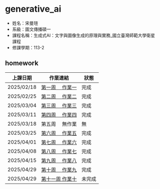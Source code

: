 # generative_ai

- 姓名：宋曼瑄
- 系級：圖文傳播碩一
- 課程名稱：生成式AI：文字與圖像生成的原理與實務_國立臺灣師範大學衛星課程
- 修課學期：113-2

## homework
|上課日期| 作業連結| 狀態|
|--| ---| --|
|2025/02/18| [第一周　 作業一](./0218畫函數圖型.ipynb)| 完成|
|2025/02/25| [第二周　 作業二](./0225第一個神經網路.ipynb)| 完成|
|2025/03/04| [第三周　 作業三](./0304%E4%BD%BF%E7%94%A8Style%20GAN%E7%94%9F%E6%88%90%E5%9C%96%E5%83%8F.ipynb)| 完成|
|2025/03/11| [第四周 　作業四](./0311兩個LLM比較.ipynb)| 完成|
|2025/03/18| 第五周 　無作業| 無|
|2025/03/25| [第六周　 作業五](./0325用OpenAI_API打造辯論家(ENTP)人格.ipynb)| 完成|
|2025/04/01| [第七周　 作業六](./0401用Ollama打造食神對話機器人.ipynb)| 完成|
|2025/04/08| [第八周　 作業七](./0408打造雙北桃園捷運旅遊地圖RAG系統.ipynb)| 完成|
|2025/04/15| [第九周 　作業八](./[0415AI代理設計模式_神級講師的社群貼文Two_Stage_CoT版.ipynb])| 完成|
|2025/04/29| [第十周 　作業九](./0422使用Microsoft_Bing_Create生成喜歡的風格圖片.ipynb)| 完成|
|2025/04/29| [第十一周 作業十](./[])| 未完成|
